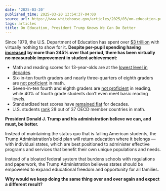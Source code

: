 ```yaml
---
date: '2025-03-20'
published_time: 2025-03-20 13:54:37-04:00
source_url: https://www.whitehouse.gov/articles/2025/03/on-education-president-trump-knows-we-can-do-better/
tags: articles
title: On Education, President Trump Knows We Can Do Better
---
```

 
Since 1979, the U.S. Department of Education has spent over [$3
trillion](https://www.ed.gov/about/ed-overview/annual-performance-reports/budget/us-department-of-education-budget-history)
with virtually nothing to show for it. **Despite per-pupil spending
having**
[**increased**](https://nces.ed.gov/programs/digest/d22/tables/dt22_236.55.asp)
**by more than 245% over that period, there has been virtually no
measurable improvement in student achievement:**

-   Math and reading scores for 13-year-olds are at the [lowest level in
    decades](https://www.npr.org/2023/06/21/1183445544/u-s-reading-and-math-scores-drop-to-lowest-level-in-decades).
-   Six-in-ten fourth graders and nearly three-quarters of eighth
    graders are [not
    proficient](https://www.nationsreportcard.gov/reports/mathematics/2024/g4_8/?grade=4)
    in math.
-   Seven-in-ten fourth and eighth graders are [not
    proficient](https://www.nationsreportcard.gov/reports/reading/2024/g4_8/?grade=4)
    in reading, while 40% of fourth grade students don’t even meet basic
    reading levels.
-   Standardized test scores have [remained
    flat](https://www.nationsreportcard.gov/ltt/?age=9) for decades.
-   U.S. students
    [rank](https://www.pewresearch.org/short-reads/2024/04/24/most-americans-think-us-k-12-stem-education-isnt-above-average-but-test-results-paint-a-mixed-picture/)
    28 out of 37 OECD member countries in math.

**President Donald J. Trump and his administration believe we can, and
must, be better.**

Instead of maintaining the status quo that is failing American students,
the Trump Administration’s bold plan will return education where it
belongs — with individual states, which are best positioned to
administer effective programs and services that benefit their own unique
populations and needs.

Instead of a bloated federal system that burdens schools with
regulations and paperwork, the Trump Administration believes states
should be empowered to expand educational freedom and opportunity for
all families.

**Why would we keep doing the same thing over and over again and expect
a different result?**
